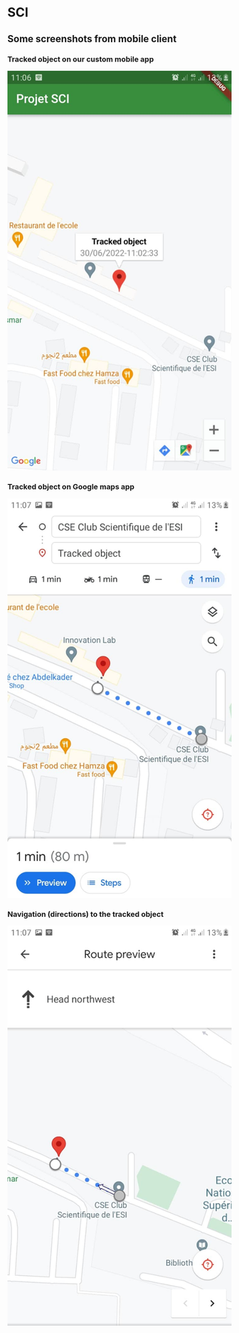 # SCI

## Some screenshots from mobile client

### Tracked object on our custom mobile app

![alt text](https://github.com/HubESI/SCI/blob/main/images/tracked_object_on_mobile_app.jpg)


### Tracked object on Google maps app

![alt text](https://github.com/HubESI/SCI/blob/main/images/tracked_object_on_google_maps_app.jpg)


### Navigation (directions) to the tracked object

![alt text](https://github.com/HubESI/SCI/blob/main/images/directions_to_tracked_object.jpg)
